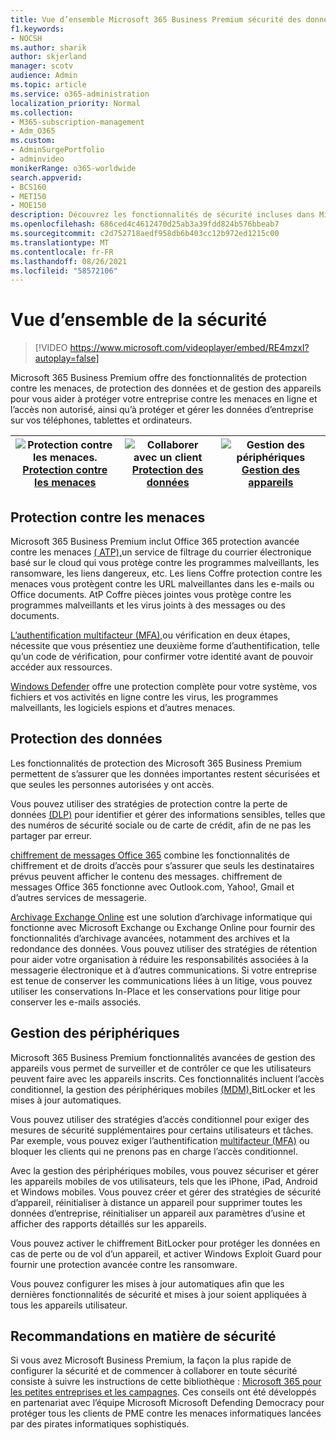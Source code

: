 ```yaml
---
title: Vue d’ensemble Microsoft 365 Business Premium sécurité des données
f1.keywords:
- NOCSH
ms.author: sharik
author: skjerland
manager: scotv
audience: Admin
ms.topic: article
ms.service: o365-administration
localization_priority: Normal
ms.collection:
- M365-subscription-management
- Adm_O365
ms.custom:
- AdminSurgePortfolio
- adminvideo
monikerRange: o365-worldwide
search.appverid:
- BCS160
- MET150
- MOE150
description: Découvrez les fonctionnalités de sécurité incluses dans Microsoft 365 entreprise.
ms.openlocfilehash: 686ced4c4612470d25ab3a39fdd824b576bbeab7
ms.sourcegitcommit: c2d752718aedf958db6b403cc12b972ed1215c00
ms.translationtype: MT
ms.contentlocale: fr-FR
ms.lasthandoff: 08/26/2021
ms.locfileid: "58572106"
---
```

# <a name="overview-of-security"></a>Vue d’ensemble de la sécurité

> [!VIDEO https://www.microsoft.com/videoplayer/embed/RE4mzxI?autoplay=false]

Microsoft 365 Business Premium offre des fonctionnalités de protection contre les menaces, de protection des données et de gestion des appareils pour vous aider à protéger votre entreprise contre les menaces en ligne et l’accès non autorisé, ainsi qu’à protéger et gérer les données d’entreprise sur vos téléphones, tablettes et ordinateurs.

|![Protection contre les menaces.](../media/m365-business-security-threat-protection.png)<br/>[Protection contre les menaces](#threat-protection)|![Collaborer avec un client](../media/m365-business-security-data-protection.png) <br/>[Protection des données](#data-protection) | ![Gestion des périphériques](../media/m365-business-security-device-management.png) <br/>[Gestion des appareils](#device-management) |
|--|--|--|

## <a name="threat-protection"></a>Protection contre les menaces

Microsoft 365 Business Premium inclut Office 365 protection avancée contre les menaces [( ATP),](safe-links.md)un service de filtrage du courrier électronique basé sur le cloud qui vous protège contre les programmes malveillants, les ransomware, les liens dangereux, etc. Les liens Coffre protection contre les menaces vous protègent contre les URL malveillantes dans les e-mails ou Office documents. AtP Coffre pièces jointes vous protège contre les programmes malveillants et les virus joints à des messages ou des documents.

[L’authentification multifacteur (MFA),](turn-on-mfa.md)ou vérification en deux étapes, nécessite que vous présentiez une deuxième forme d’authentification, telle qu’un code de vérification, pour confirmer votre identité avant de pouvoir accéder aux ressources.

[Windows Defender](/windows/security/threat-protection/overview-of-threat-mitigations-in-windows-10) offre une protection complète pour votre système, vos fichiers et vos activités en ligne contre les virus, les programmes malveillants, les logiciels espions et d’autres menaces.

## <a name="data-protection"></a>Protection des données

Les fonctionnalités de protection des Microsoft 365 Business Premium permettent de s’assurer que les données importantes restent sécurisées et que seules les personnes autorisées y ont accès.

Vous pouvez utiliser des stratégies de protection contre la perte de données [(DLP)](set-up-dlp.md) pour identifier et gérer des informations sensibles, telles que des numéros de sécurité sociale ou de carte de crédit, afin de ne pas les partager par erreur.

[chiffrement de messages Office 365](/microsoft-365/compliance/ome) combine les fonctionnalités de chiffrement et de droits d’accès pour s’assurer que seuls les destinataires prévus peuvent afficher le contenu des messages. chiffrement de messages Office 365 fonctionne avec Outlook.com, Yahoo!, Gmail et d’autres services de messagerie.

[Archivage Exchange Online](/office365/servicedescriptions/exchange-online-archiving-service-description/exchange-online-archiving-service-description) est une solution d’archivage informatique qui fonctionne avec Microsoft Exchange ou Exchange Online pour fournir des fonctionnalités d’archivage avancées, notamment des archives et la redondance des données. Vous pouvez utiliser des stratégies de rétention pour aider votre organisation à réduire les responsabilités associées à la messagerie électronique et à d’autres communications. Si votre entreprise est tenue de conserver les communications liées à un litige, vous pouvez utiliser les conservations In-Place et les conservations pour litige pour conserver les e-mails associés.

## <a name="device-management"></a>Gestion des périphériques

Microsoft 365 Business Premium fonctionnalités avancées de gestion des appareils vous permet de surveiller et de contrôler ce que les utilisateurs peuvent faire avec les appareils inscrits. Ces fonctionnalités incluent l’accès conditionnel, la gestion des périphériques mobiles [(MDM),](/microsoft-365/admin/basic-mobility-security/manage-enrolled-devices)BitLocker et les mises à jour automatiques.

Vous pouvez utiliser des stratégies d’accès conditionnel pour exiger des mesures de sécurité supplémentaires pour certains utilisateurs et tâches. Par exemple, vous pouvez exiger l’authentification [multifacteur (MFA)](/microsoft-365/business-video/turn-on-mfa) ou bloquer les clients qui ne prenons pas en charge l’accès conditionnel.

Avec la gestion des périphériques mobiles, vous pouvez sécuriser et gérer les appareils mobiles de vos utilisateurs, tels que les iPhone, iPad, Android et Windows mobiles. Vous pouvez créer et gérer des stratégies de sécurité d’appareil, réinitialiser à distance un appareil pour supprimer toutes les données d’entreprise, réinitialiser un appareil aux paramètres d’usine et afficher des rapports détaillés sur les appareils.

Vous pouvez activer le chiffrement BitLocker pour protéger les données en cas de perte ou de vol d’un appareil, et activer Windows Exploit Guard pour fournir une protection avancée contre les ransomware.

Vous pouvez configurer les mises à jour automatiques afin que les dernières fonctionnalités de sécurité et mises à jour soient appliquées à tous les appareils utilisateur.

## <a name="recommended-security-guidance"></a>Recommandations en matière de sécurité

Si vous avez Microsoft Business Premium, la façon la plus rapide de configurer la sécurité et de commencer à collaborer en toute sécurité consiste à suivre les instructions de cette bibliothèque : [Microsoft 365 pour les petites entreprises et les campagnes](../campaigns/index.md). Ces conseils ont été développés en partenariat avec l’équipe Microsoft Microsoft Defending Democracy pour protéger tous les clients de PME contre les menaces informatiques lancées par des pirates informatiques sophistiqués.
